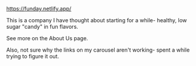 https://funday.netlify.app/

This is a company I have thought about starting for a while- healthy, low sugar "candy" in fun flavors.

See more on the About Us page.

Also, not sure why the links on my carousel aren't working- spent a while trying to figure it out.